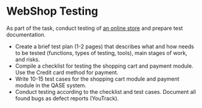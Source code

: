 # WebShop Testing

As part of the task, conduct testing of [an online store](http://demowebshop.tricentis.com/) and prepare test documentation.

- Create a brief test plan (1-2 pages) that describes what and how needs to be tested (functions, types of testing, tools), main stages of work, and risks.
- Compile a checklist for testing the shopping cart and payment module. Use the Credit card method for payment.
- Write 10-15 test cases for the shopping cart module and payment module in the QASE system.
- Conduct testing according to the checklist and test cases. Document all found bugs as defect reports (YouTrack).